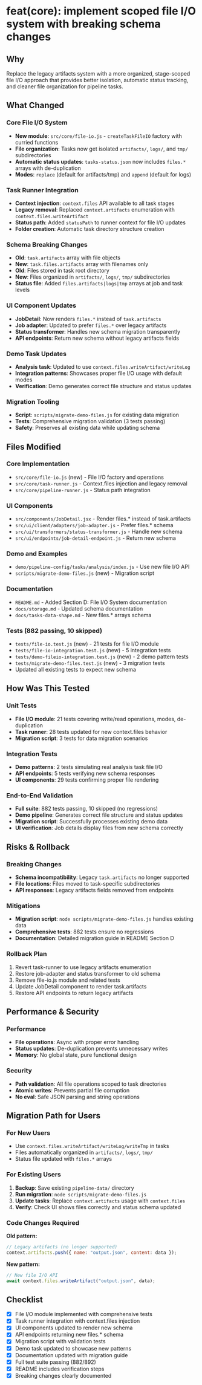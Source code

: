 # feat(core): implement scoped file I/O system with breaking schema changes

## Why

Replace the legacy artifacts system with a more organized, stage-scoped file I/O approach that provides better isolation, automatic status tracking, and cleaner file organization for pipeline tasks.

## What Changed

### Core File I/O System

- **New module**: `src/core/file-io.js` - `createTaskFileIO` factory with curried functions
- **File organization**: Tasks now get isolated `artifacts/`, `logs/`, and `tmp/` subdirectories
- **Automatic status updates**: `tasks-status.json` now includes `files.*` arrays with de-duplication
- **Modes**: `replace` (default for artifacts/tmp) and `append` (default for logs)

### Task Runner Integration

- **Context injection**: `context.files` API available to all task stages
- **Legacy removal**: Replaced `context.artifacts` enumeration with `context.files.writeArtifact`
- **Status path**: Added `statusPath` to runner context for file I/O updates
- **Folder creation**: Automatic task directory structure creation

### Schema Breaking Changes

- **Old**: `task.artifacts` array with file objects
- **New**: `task.files.artifacts` array with filenames only
- **Old**: Files stored in task root directory
- **New**: Files organized in `artifacts/`, `logs/`, `tmp/` subdirectories
- **Status file**: Added `files.artifacts|logs|tmp` arrays at job and task levels

### UI Component Updates

- **JobDetail**: Now renders `files.*` instead of `task.artifacts`
- **Job adapter**: Updated to prefer `files.*` over legacy artifacts
- **Status transformer**: Handles new schema migration transparently
- **API endpoints**: Return new schema without legacy artifacts fields

### Demo Task Updates

- **Analysis task**: Updated to use `context.files.writeArtifact/writeLog`
- **Integration patterns**: Showcases proper file I/O usage with default modes
- **Verification**: Demo generates correct file structure and status updates

### Migration Tooling

- **Script**: `scripts/migrate-demo-files.js` for existing data migration
- **Tests**: Comprehensive migration validation (3 tests passing)
- **Safety**: Preserves all existing data while updating schema

## Files Modified

### Core Implementation

- `src/core/file-io.js` (new) - File I/O factory and operations
- `src/core/task-runner.js` - Context.files injection and legacy removal
- `src/core/pipeline-runner.js` - Status path integration

### UI Components

- `src/components/JobDetail.jsx` - Render files.\* instead of task.artifacts
- `src/ui/client/adapters/job-adapter.js` - Prefer files.\* schema
- `src/ui/transformers/status-transformer.js` - Handle new schema
- `src/ui/endpoints/job-detail-endpoint.js` - Return new schema

### Demo and Examples

- `demo/pipeline-config/tasks/analysis/index.js` - Use new file I/O API
- `scripts/migrate-demo-files.js` (new) - Migration script

### Documentation

- `README.md` - Added Section D: File I/O System documentation
- `docs/storage.md` - Updated schema documentation
- `docs/tasks-data-shape.md` - New files.\* arrays schema

### Tests (882 passing, 10 skipped)

- `tests/file-io.test.js` (new) - 21 tests for file I/O module
- `tests/file-io-integration.test.js` (new) - 5 integration tests
- `tests/demo-fileio-integration.test.js` (new) - 2 demo pattern tests
- `tests/migrate-demo-files.test.js` (new) - 3 migration tests
- Updated all existing tests to expect new schema

## How Was This Tested

### Unit Tests

- **File I/O module**: 21 tests covering write/read operations, modes, de-duplication
- **Task runner**: 28 tests updated for new context.files behavior
- **Migration script**: 3 tests for data migration scenarios

### Integration Tests

- **Demo patterns**: 2 tests simulating real analysis task file I/O
- **API endpoints**: 5 tests verifying new schema responses
- **UI components**: 29 tests confirming proper file rendering

### End-to-End Validation

- **Full suite**: 882 tests passing, 10 skipped (no regressions)
- **Demo pipeline**: Generates correct file structure and status updates
- **Migration script**: Successfully processes existing demo data
- **UI verification**: Job details display files from new schema correctly

## Risks & Rollback

### Breaking Changes

- **Schema incompatibility**: Legacy `task.artifacts` no longer supported
- **File locations**: Files moved to task-specific subdirectories
- **API responses**: Legacy artifacts fields removed from endpoints

### Mitigations

- **Migration script**: `node scripts/migrate-demo-files.js` handles existing data
- **Comprehensive tests**: 882 tests ensure no regressions
- **Documentation**: Detailed migration guide in README Section D

### Rollback Plan

1. Revert task-runner to use legacy artifacts enumeration
2. Restore job-adapter and status transformer to old schema
3. Remove file-io.js module and related tests
4. Update JobDetail component to render task.artifacts
5. Restore API endpoints to return legacy artifacts

## Performance & Security

### Performance

- **File operations**: Async with proper error handling
- **Status updates**: De-duplication prevents unnecessary writes
- **Memory**: No global state, pure functional design

### Security

- **Path validation**: All file operations scoped to task directories
- **Atomic writes**: Prevents partial file corruption
- **No eval**: Safe JSON parsing and string operations

## Migration Path for Users

### For New Users

- Use `context.files.writeArtifact/writeLog/writeTmp` in tasks
- Files automatically organized in `artifacts/`, `logs/`, `tmp/`
- Status file updated with `files.*` arrays

### For Existing Users

1. **Backup**: Save existing `pipeline-data/` directory
2. **Run migration**: `node scripts/migrate-demo-files.js`
3. **Update tasks**: Replace `context.artifacts` usage with `context.files`
4. **Verify**: Check UI shows files correctly and status schema updated

### Code Changes Required

**Old pattern:**

```javascript
// Legacy artifacts (no longer supported)
context.artifacts.push({ name: "output.json", content: data });
```

**New pattern:**

```javascript
// New file I/O API
await context.files.writeArtifact("output.json", data);
```

## Checklist

- [x] File I/O module implemented with comprehensive tests
- [x] Task runner integration with context.files injection
- [x] UI components updated to render new schema
- [x] API endpoints returning new files.\* schema
- [x] Migration script with validation tests
- [x] Demo task updated to showcase new patterns
- [x] Documentation updated with migration guide
- [x] Full test suite passing (882/892)
- [x] README includes verification steps
- [x] Breaking changes clearly documented
